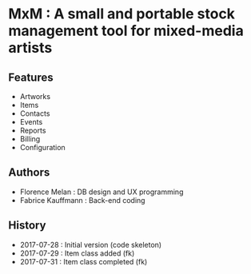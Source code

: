 # MxM : A small and portable stock management tool for mixed-media artists

## Features

+ Artworks
+ Items
+ Contacts
+ Events
+ Reports
+ Billing
+ Configuration

## Authors

+ Florence Melan : DB design and UX programming
+ Fabrice Kauffmann : Back-end coding

## History

+ 2017-07-28 : Initial version (code skeleton)
+ 2017-07-29 : Item class added (fk)
+ 2017-07-31 : Item class completed (fk)
